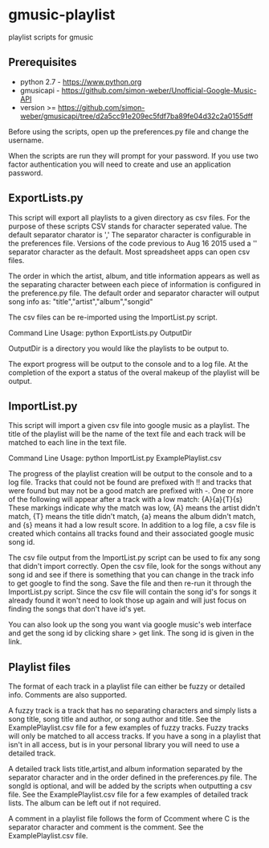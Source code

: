 gmusic-playlist
===============

playlist scripts for gmusic

## Prerequisites

- python 2.7 - https://www.python.org
- gmusicapi - https://github.com/simon-weber/Unofficial-Google-Music-API
 - version >= https://github.com/simon-weber/gmusicapi/tree/d2a5cc91e209ec5fdf7ba89fe04d32c2a0155dff

Before using the scripts, open up the preferences.py file and change the username.

When the scripts are run they will prompt for your password.  If you use two factor authentication you will need to create and use an application password.

## ExportLists.py

This script will export all playlists to a given directory as csv files.  For the purpose of these scripts CSV stands for character seperated value.  The default separator charator is ','  The separator character is configurable in the preferences file.  Versions of the code previous to Aug 16 2015 used a '\' separator character as the default.  Most spreadsheet apps can open csv files.

The order in which the artist, album, and title information appears as well as the separating character between each piece of information is configured in the preference.py file.  The default order and separator character will output song info as: "title","artist","album","songid"

The csv files can be re-imported using the ImportList.py script.

Command Line Usage: python ExportLists.py OutputDir

OutputDir is a directory you would like the playlists to be output to.

The export progress will be output to the console and to a log file.  At the completion of the export a status of the overal makeup of the playlist will be output.

## ImportList.py

This script will import a given csv file into google music as a playlist. The title of the playlist will be the name of the text file and each track will be matched to each line in the text file.

Command Line Usage: python ImportList.py ExamplePlaylist.csv

The progress of the playlist creation will be output to the console and to a log file.  Tracks that could not be found are prefixed with !! and tracks that were found but may not be a good match are prefixed with -.  One or more of the following will appear after a track with a low match: {A}{a}{T}{s}  These markings indicate why the match was low,  {A} means the artist didn't match, {T} means the title didn't match, {a} means the album didn't match, and {s} means it had a low result score.  In addition to a log file, a csv file is created which contains all tracks found and their associated google music song id.

The csv file output from the ImportList.py script can be used to fix any song that didn't import correctly.  Open the csv file, look for the songs without any song id and see if there is something that you can change in the track info to get google to find the song.  Save the file and then re-run it through the ImportList.py script.  Since the csv file will contain the song id's for songs it already found it won't need to look those up again and will just focus on finding the songs that don't have id's yet.

You can also look up the song you want via google music's web interface and get the song id by clicking share > get link.  The song id is given in the link.

## Playlist files

The format of each track in a playlist file can either be fuzzy or detailed info.  Comments are also supported.

A fuzzy track is a track that has no separating characters and simply lists a song title, song title and author, or song author and title.  See the ExamplePlaylist.csv file for a few examples of fuzzy tracks.  Fuzzy tracks will only be matched to all access tracks.  If you have a song in a playlist that isn't in all access, but is in your personal library you will need to use a detailed track.

A detailed track lists title,artist,and album information separated by the separator character and in the order defined in the preferences.py file.  The songId is optional, and will be added by the scripts when outputting a csv file.  See the ExamplePlaylist.csv file for a few examples of detailed track lists.  The album can be left out if not required.

A comment in a playlist file follows the form of Ccomment where C is the separator character and comment is the comment.  See the ExamplePlaylist.csv file.

